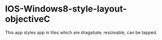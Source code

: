 # IOS-Windows8-style-layout-objectiveC
This app styles app in tiles which are dragabale, resizeable, can be tapped. 
